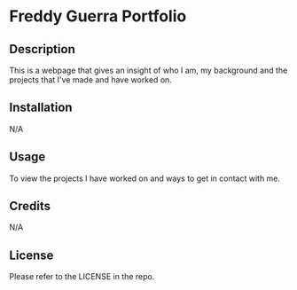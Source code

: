 # Freddy Guerra Portfolio
## Description

This is a webpage that gives an insight of who I am, my background and the projects that I've made and have worked on.

## Installation

N/A

## Usage

To view the projects I have worked on and ways to get in contact with me.

## Credits

N/A

## License

Please refer to the LICENSE in the repo.